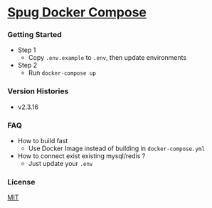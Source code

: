 # [Spug Docker Compose](https://github.com/whatwewant/spug-docker-compose)

### Getting Started
* Step 1
  * Copy `.env.example` to `.env`, then update environments
* Step 2
  * Run `docker-compose up`

### Version Histories
* v2.3.16

### FAQ
* How to build fast
  * Use Docker Image instead of building in `docker-compose.yml`
* How to connect exist existing mysql/redis ?
  * Just update your `.env`

### License
[MIT](./LICENSE)